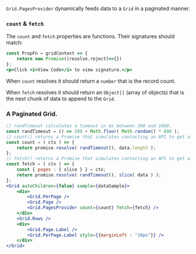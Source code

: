 `Grid.PagesProvider` dynamically feeds data to a `Grid` in a paginated manner.

### `count` & `fetch`  

The `count` and `fetch` properties are functions.  Their signatures should match:  
```jsx
const PropFn = gridContext => {
    return new Promise((resolve,reject)=>{})
};
<p>Click <i>View Code</i> to view signature.</p>
```

When `count` resolves it should return a `number` that is the record count.  

When `fetch` resolves it should return an `Object[]` (array of objects) that is the next chunk of data to append to the `Grid`.  

### A Paginated Grid.
```jsx
// randTimeout calculates a timeout in ms between 200 and 1000.
const randTimeout = () => 200 + Math.floor( Math.random() * 800 );
// count() returns a Promise that simulates contacting an API to get a record count.
const count = ( ctx ) => {
    return promise.resolve( randTimeout(), data.length );
};
// fetch() returns a Promise that simulates contacting an API to get a page of data.
const fetch = ( ctx ) => {
    const { pages : { slice } } = ctx;
    return promise.resolve( randTimeout(), slice( data ) );
};
<Grid autoChildren={false} sample={dataSample}>
    <div>
        <Grid.PerPage />
        <Grid.Page />
        <Grid.PagesProvider count={count} fetch={fetch} />
    </div>
    <Grid.Rows />
    <div>
        <Grid.Page.Label />
        <Grid.PerPage.Label style={{marginLeft : "10px"}} />
    </div>
</Grid>
```
